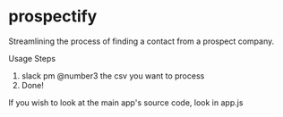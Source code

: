# prospectify
Streamlining the process of finding a contact from a prospect company.

Usage Steps

1. slack pm @number3 the csv you want to process
2. Done!

If you wish to look at the main app's source code, look in app.js
